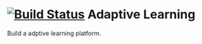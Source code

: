[![Build Status](https://travis-ci.org/syabondama/adaptivelearning.svg?branch=master)](https://travis-ci.org/syabondama/adaptivelearning)
Adaptive Learning
================

Build a adptive learning platform.
